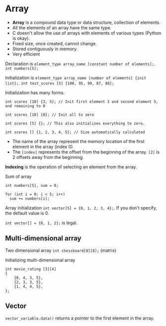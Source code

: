 # Array

- **Array** is a compound data type or data structure, collection of elements.
- All the elements of an array have the same type.
- C doesn't allow the use of arrays with elements of various types (Python is okay).
- Fixed size, once created, cannot change.
- Stored contiguously in memory.
- Very efficient

Declaration is `element_type array_name [constant number of elements];`. `int numbers[5];`

Initialization is `element_type array_name [number of elements] {init list};`. `int test_scores [5] {100, 95, 99, 87, 88};`

Initialization has many forms.
```
int scores [10] {3, 5}; // Init first element 3 and second element 5, and remaining to 0

int scores [10] {0}; // Init all to zero

int scores [5] {}; // This also initializes everything to zero.

int scores [] {1, 2, 3, 4, 5}; // Size automatically calculated
```

- The name of the array represent the memory location of the first element in the array (index 0)
- The `[index]` represents the offset from the beginning of the array. `[2]` is 2 offsets away from the beginning.

**Indexing** is the operation of selecting an element from the array.

Sum of array

```
int numbers[5], sum = 0;

for (int i = 0; i < 5; i++)
  sum += numbers[i];
```

Array initialization `int vector[5] = {0, 1, 2, 3, 4};`. If you don't specify, the default value is 0.

`int vector[] = {0, 1, 2};` is legal.

## Multi-dimensional array

Two dimensional array `int chessboard[8][8];` (matrix)

Initializing multi-dimensional array

```
int movie_rating [3][4]
{
    {0, 4, 3, 5},
    {2, 3, 3, 5},
    {1, 4, 4, 5},
};
```

## Vector

`vector_variable.data()` returns a pointer to the first element in the array.


